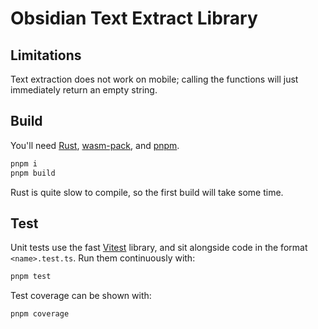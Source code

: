 # Obsidian Text Extract Library

## Limitations

Text extraction does not work on mobile; calling the functions will just immediately return an empty string.

## Build

You'll need [Rust], [wasm-pack], and [pnpm].

```sh
pnpm i
pnpm build
```

Rust is quite slow to compile, so the first build will take some time.

## Test

Unit tests use the fast [Vitest] library, and sit alongside code in the format `<name>.test.ts`. Run them continuously with:

```sh
pnpm test
```

Test coverage can be shown with:

```sh
pnpm coverage
```

[pnpm]: https://pnpm.io/installation
[Rust]: https://doc.rust-lang.org/book/ch01-01-installation.html
[Vitest]: https://vitest.dev/
[wasm-pack]: https://github.com/rustwasm/wasm-pack
